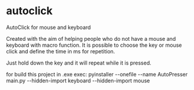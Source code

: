 # autoclick
AutoClick for mouse and keyboard

Created with the aim of helping people who do not have a mouse and keyboard with macro function. It is possible to choose the key or mouse click and define the time in ms for repetition.

Just hold down the key and it will repeat while it is pressed.

for build this project in .exe exec:
pyinstaller --onefile --name AutoPresser main.py --hidden-import keyboard --hidden-import mouse
